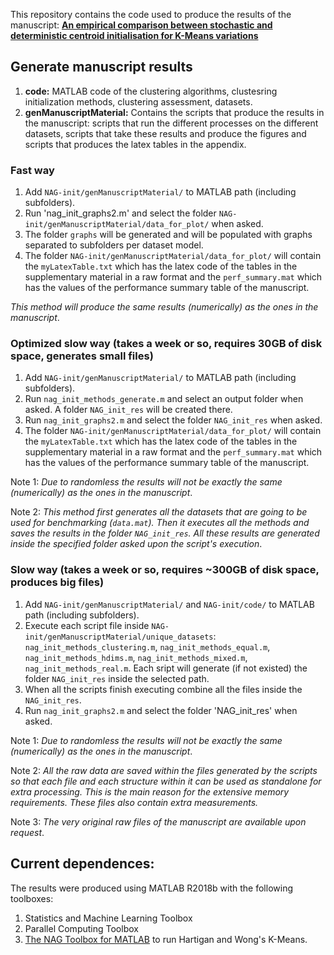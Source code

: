 This repository contains the code used to produce the results of the manuscript: **[An empirical comparison between stochastic and deterministic centroid initialisation for K-Means variations](https://arxiv.org/abs/1908.09946)**

## Generate manuscript results 

1. **code:** MATLAB code of the clustering algorithms, clustesring initialization methods, clustering assessment, datasets.
2. **genManuscriptMaterial:** Contains the scripts that produce the results in the manuscript: scripts that run the different processes on the different datasets, scripts that take these results and produce the figures and scripts that produces the latex tables in the appendix.


### Fast way

1. Add `NAG-init/genManuscriptMaterial/` to MATLAB path (including subfolders).
2. Run 'nag_init_graphs2.m' and select the folder `NAG-init/genManuscriptMaterial/data_for_plot/` when asked.
3. The folder `graphs` will be generated and will be populated with graphs separated to subfolders per dataset model.
4. The folder `NAG-init/genManuscriptMaterial/data_for_plot/` will contain the `myLatexTable.txt` which has the latex code of the tables in the supplementary material in a raw format and the `perf_summary.mat` which has the values of the performance summary table of the manuscript. 

_This method will produce the same results (numerically) as the ones in the manuscript_.


### Optimized slow way (takes a week or so, requires 30GB of disk space, generates small files)

1. Add `NAG-init/genManuscriptMaterial/` to MATLAB path (including subfolders).
2. Run `nag_init_methods_generate.m` and select an output folder when asked. A folder `NAG_init_res` will be created there.
3. Run `nag_init_graphs2.m` and select the folder `NAG_init_res` when asked.
4. The folder `NAG-init/genManuscriptMaterial/data_for_plot/` will contain the `myLatexTable.txt` which has the latex code of the tables in the supplementary material in a raw format and the `perf_summary.mat` which has the values of the performance summary table of the manuscript. 

Note 1: _Due to randomless the results will not be exactly the same (numerically) as the ones in the manuscript_.

Note 2: _This method first generates all the datasets that are going to be used for benchmarking (`data.mat`). Then it executes all the methods and saves the results in the folder `NAG_init_res`. All these results are generated inside the specified folder asked upon the script's execution_.


### Slow way (takes a week or so, requires ~300GB of disk space, produces big files)

1. Add `NAG-init/genManuscriptMaterial/` and `NAG-init/code/` to MATLAB path (including subfolders).
2. Execute each script file inside `NAG-init/genManuscriptMaterial/unique_datasets`: `nag_init_methods_clustering.m`, `nag_init_methods_equal.m`, `nag_init_methods_hdims.m`, `nag_init_methods_mixed.m`, `nag_init_methods_real.m`. Each sript will generate (if not existed) the folder `NAG_init_res` inside the selected path.
3. When all the scripts finish executing combine all the files inside the `NAG_init_res`.
4. Run `nag_init_graphs2.m` and select the folder 'NAG_init_res' when asked.

Note 1: _Due to randomless the results will not be exactly the same (numerically) as the ones in the manuscript_.

Note 2: _All the raw data are saved within the files generated by the scripts so that each file and each structure within it can be used as standalone for extra processing. This is the main reason for the extensive memory requirements. These files also contain extra measurements._

Note 3: _The very original raw files of the manuscript are available upon request_.


## Current dependences:

The results were produced using MATLAB R2018b with the following toolboxes:

1. Statistics and Machine Learning Toolbox
2. Parallel Computing Toolbox
3. [The NAG Toolbox for MATLAB](https://www.nag.co.uk/nag-toolbox-matlab) to run Hartigan and Wong's K-Means.
